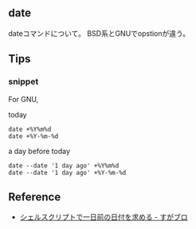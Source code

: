 ## date
dateコマンドについて。
BSD系とGNUでopstionが違う。

## Tips

### snippet
For GNU,

today

```
date +%Y%m%d
date +%Y-%m-%d
```

a day before today

```
date --date '1 day ago' +%Y%m%d
date --date '1 day ago' +%Y-%m-%d
```

## Reference
* [シェルスクリプトで一日前の日付を求める - すがブロ](http://sugamasao.hatenablog.com/entry/20060423/1145806183)
